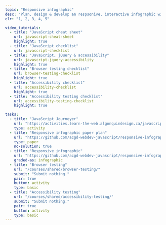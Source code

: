 ```yaml
---
topic: "Responsive infographic"
desc: "Plan, design & develop an respsonive, interactive infographic with animations, transitions and oodles of JavaScript."
clr: "1, 2, 3, 4, 5"

video_tutorials:
  - title: "JavaScript cheat sheet"
    url: javascript-cheat-sheet
    highlight: true
  - title: "JavaScript checklist"
    url: javascript-checklist
  - title: "JavaScript, jQuery & accessibility"
    url: javascript-jquery-accessibility
    highlight: true
  - title: "Browser testing checklist"
    url: browser-testing-checklist
    highlight: true
  - title: "Accessibility checklist"
    url: accessibility-checklist
    highlight: true
  - title: "Accessibility testing checklist"
    url: accessibility-testing-checklist
    highlight: true

tasks:
  - title: "JavaScript Journeyer"
    url: "https://activities.learn-the-web.algonquindesign.ca/javascript-journeyer/"
    type: activity
  - title: "Responsive infographic paper plan"
    url: "https://github.com/acgd-webdev-javascript/responsive-infographic-paper-plan"
    type: paper
    no-solution: true
  - title: "Responsive infographic"
    url: "https://github.com/acgd-webdev-javascript/responsive-infographic"
    graded-as: infographic
  - title: "Browser testing"
    url: "/courses/shared/browser-testing/"
    submit: "Submit nothing."
    pair: true
    button: activity
    type: basic
  - title: "Accessibility testing"
    url: "/courses/shared/accessibility-testing/"
    submit: "Submit nothing."
    pair: true
    button: activity
    type: basic
---
```

